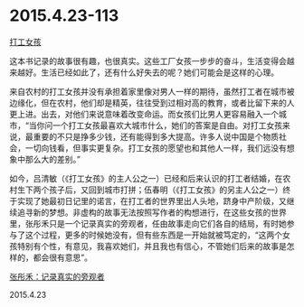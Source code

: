 2015.4.23-113
=============
[打工女孩](http://book.douban.com/subject/21370840/)

这本书记录的故事很有趣，也很真实。这些工厂女孩一步步的奋斗，生活变得会越来越好。生活已经如此了，还有什么好失去的呢？她们可能会是这样的心理。

来自农村的打工女孩并没有承担着家里像对男人一样的期待，虽然打工者在城市被边缘化，但在农村，他们却是精英，往往受到过相对高的教育，或者比留下来的人更上进。出去，对他们来说意味着改变命运。而女孩们比男人更容易融入一个城市，“当你问一个打工女孩最喜欢大城市什么，她们的答案是自由。对打工女孩来说，最重要的不只是挣多少钱，还有能得到多大提高。许多人说中国是个物质社会，一切向钱看，但事实更复杂。打工女孩的愿望也和其他人一样，我们远没有想象中那么大的差别。”

如今，吕清敏（《打工女孩》的主人公之一）已经和后来认识的打工者结婚，在农村生下两个孩子后，又回到城市打拼；伍春明（《打工女孩》的另主人公之一）终于实现了她最初日记里的诺言，在打工者的世界里出人头地，跻身中产阶级，又继续追寻新的梦想。非虚构的故事无法按照写作者的构想进行，在这些女孩的世界里，张彤禾只是一个记录真实的旁观者，任由故事走向它们各自的结局，有时她参与了这个过程，更多的时候她没有，但有些东西是一开始就被笃定的，“这两个女孩特别有个性，有意见，我喜欢她们，并且我也有信心，不管她们后来的故事是怎样的，都会很有意思”。

[张彤禾：记录真实的旁观者](http://www.eeo.com.cn/2013/0506/243661.shtml)

2015.4.23
